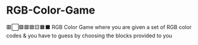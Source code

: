 # RGB-Color-Game
🟥⬜️🟪🟩🟦🟨🟧⬛️ RGB Color Game where you are given a set of RGB color codes &amp; you have to guess by choosing the blocks provided to you
